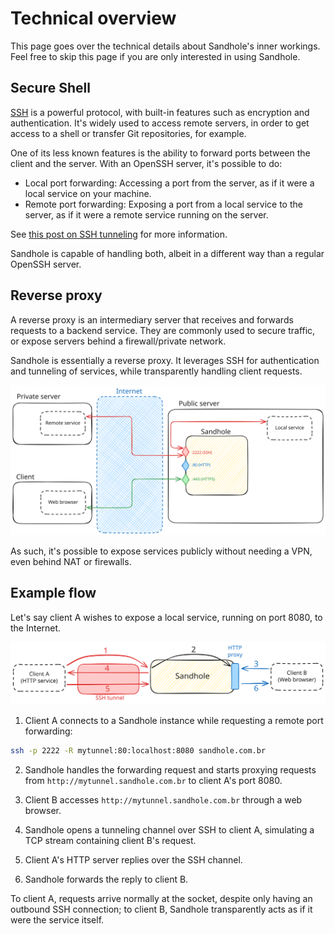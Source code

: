 # Technical overview

This page goes over the technical details about Sandhole's inner workings. Feel free to skip this page if you are only interested in using Sandhole.

## Secure Shell

[SSH](https://en.wikipedia.org/wiki/Secure_Shell) is a powerful protocol, with built-in features such as encryption and authentication. It's widely used to access remote servers, in order to get access to a shell or transfer Git repositories, for example.

One of its less known features is the ability to forward ports between the client and the server. With an OpenSSH server, it's possible to do:

- Local port forwarding: Accessing a port from the server, as if it were a local service on your machine.
- Remote port forwarding: Exposing a port from a local service to the server, as if it were a remote service running on the server.

See [this post on SSH tunneling](https://web.archive.org/web/20250221173009/https://goteleport.com/blog/ssh-tunneling-explained/) for more information.

Sandhole is capable of handling both, albeit in a different way than a regular OpenSSH server.

## Reverse proxy

A reverse proxy is an intermediary server that receives and forwards requests to a backend service. They are commonly used to secure traffic, or expose servers behind a firewall/private network.

Sandhole is essentially a reverse proxy. It leverages SSH for authentication and tunneling of services, while transparently handling client requests.

![A diagram displaying Sandhole's usage as a reverse proxy. It's deployed to a public server, where a local service connects to its SSH port. A remote service in a private server also connects to the SSH port over the Internet. Meanwhile, a client's web browser connects to the HTTPS port of Sandhole over the Internet.](./how_it_works.svg)

As such, it's possible to expose services publicly without needing a VPN, even behind NAT or firewalls.

## Example flow

Let's say client A wishes to expose a local service, running on port 8080, to the Internet.

![A diagram showing a connection to Sandhole's HTTP proxy in six steps.](./example_flow.svg)

1. Client A connects to a Sandhole instance while requesting a remote port forwarding:

```bash
ssh -p 2222 -R mytunnel:80:localhost:8080 sandhole.com.br
```

2. Sandhole handles the forwarding request and starts proxying requests from `http://mytunnel.sandhole.com.br` to client A's port 8080.

3. Client B accesses `http://mytunnel.sandhole.com.br` through a web browser.

4. Sandhole opens a tunneling channel over SSH to client A, simulating a TCP stream containing client B's request.

5. Client A's HTTP server replies over the SSH channel.

6. Sandhole forwards the reply to client B.

To client A, requests arrive normally at the socket, despite only having an outbound SSH connection; to client B, Sandhole transparently acts as if it were the service itself.
